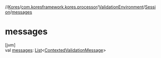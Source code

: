 //[Kores](../../../../index.md)/[com.koresframework.kores.processor](../../index.md)/[ValidationEnvironment](../index.md)/[Session](index.md)/[messages](messages.md)

# messages

[jvm]\
val [messages](messages.md): [List](https://kotlinlang.org/api/latest/jvm/stdlib/kotlin.collections/-list/index.html)<[ContextedValidationMessage](../../-contexted-validation-message/index.md)>
